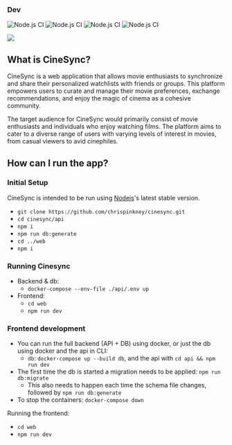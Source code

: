 ### Dev
![Node.js CI](https://github.com/timberware/cinesync/actions/workflows/api_test.yml/badge.svg?branch=main&event=push)
![Node.js CI](https://github.com/timberware/cinesync/actions/workflows/format_lint.yml/badge.svg?branch=main&event=push)
![Node.js CI](https://github.com/timberware/cinesync/actions/workflows/cd-api.yml/badge.svg?branch=main)
![Node.js CI](https://github.com/timberware/cinesync/actions/workflows/cd-web.yml/badge.svg?branch=main)


[<img src="images/cinesync.png">](https://cinesync.me/)

## What is CineSync?

CineSync is a web application that allows movie enthusiasts to synchronize and share their personalized watchlists with friends or groups. This platform empowers users to curate and manage their movie preferences, exchange recommendations, and enjoy the magic of cinema as a cohesive community.

The target audience for CineSync would primarily consist of movie enthusiasts and individuals who enjoy watching films. The platform aims to cater to a diverse range of users with varying levels of interest in movies, from casual viewers to avid cinephiles.

## How can I run the app?

### Initial Setup

CineSync is intended to be run using [Nodejs](https://nodejs.org/en)'s latest stable version.

- `git clone https://github.com/chrispinkney/cinesync.git`
- `cd cinesync/api`
- `npm i`
- `npm run db:generate`
- `cd ../web`
- `npm i`

### Running Cinesync

- Backend & db:
  - `docker-compose --env-file ./api/.env up`
- Frontend:
  - `cd web`
  - `npm run dev`

### Frontend development

- You can run the full backend (API + DB) using docker, or just the db using docker and the api in CLI:
  - `db`: `docker-compose up --build db`, and the api with `cd api && npm run dev`
- The first time the db is started a migration needs to be applied: `npm run db:migrate`
  - This also needs to happen each time the schema file changes, followed by `npm run db:generate`
- To stop the containers: `docker-compose down`

Running the frontend:

- `cd web`
- `npm run dev`
